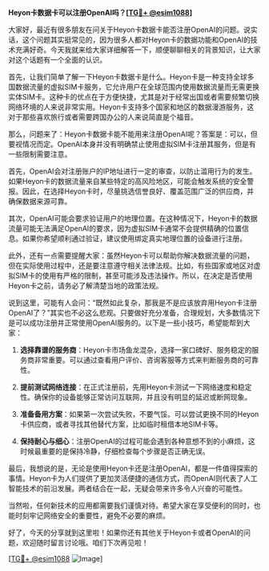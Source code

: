 **Heyon卡数据卡可以注册OpenAI吗？[[TG💪+ @esim1088](https://t.me/s/esim1088)]**

大家好，最近有很多朋友在问关于Heyon卡数据卡能否注册OpenAI的问题。说实话，这个问题其实挺常见的，因为很多人都对Heyon卡的数据功能和OpenAI的技术充满好奇。今天我就来给大家详细解答一下，顺便聊聊相关的背景知识，让大家对这个话题有一个全面的认识。

首先，让我们简单了解一下Heyon卡数据卡是什么。Heyon卡是一种支持全球多国数据流量的虚拟SIM卡服务，它允许用户在全球范围内使用数据流量而无需更换实体SIM卡。这种卡的优点在于方便快捷，尤其是对于经常出国或者需要频繁切换网络环境的人来说非常实用。Heyon卡支持多个国家和地区的数据漫游服务，这对于那些喜欢旅行或者需要跨国办公的人来说简直是个福音。

那么，问题来了：Heyon卡数据卡能不能用来注册OpenAI呢？答案是：可以，但要视情况而定。OpenAI本身并没有明确禁止使用虚拟SIM卡注册其服务，但是有一些限制需要注意。

首先，OpenAI会对注册账户的IP地址进行一定的审查，以防止滥用行为的发生。如果Heyon卡的数据流量来自某些特定的高风险地区，可能会触发系统的安全警报。因此，在选择Heyon卡时，尽量挑选信誉良好、覆盖范围广泛的供应商，并确保数据来源可靠。

其次，OpenAI可能会要求验证用户的地理位置。在这种情况下，Heyon卡的数据流量可能无法满足OpenAI的要求，因为虚拟SIM卡通常不会提供精确的位置信息。如果你希望顺利通过验证，建议使用绑定真实地理位置的设备进行注册。

此外，还有一点需要提醒大家：虽然Heyon卡可以帮助你解决数据流量的问题，但在实际使用过程中，还是要注意遵守相关法律法规。比如，有些国家或地区对虚拟SIM卡的使用有严格的限制，甚至可能涉及违法操作。所以，在决定是否使用Heyon卡之前，请务必了解清楚当地的政策法规。

说到这里，可能有人会问：“既然如此复杂，那我是不是应该放弃用Heyon卡注册OpenAI了？”其实也不必这么悲观。只要做好充分准备，合理规划，大多数情况下是可以成功注册并正常使用OpenAI服务的。以下是一些小技巧，希望能帮到大家：

1. **选择靠谱的服务商**：Heyon卡市场鱼龙混杂，选择一家口碑好、服务稳定的服务商非常重要。可以通过查看用户评价、咨询客服等方式来判断服务商的可靠性。
   
2. **提前测试网络连接**：在正式注册前，先用Heyon卡测试一下网络速度和稳定性。确保你的设备能够正常访问互联网，并且没有明显的延迟或断网现象。

3. **准备备用方案**：如果第一次尝试失败，不要气馁。可以尝试更换不同的Heyon卡供应商，或者寻找其他替代方案，比如临时租借本地SIM卡等。

4. **保持耐心与细心**：注册OpenAI的过程可能会遇到各种意想不到的小麻烦，这时候最重要的是保持冷静，仔细检查每个步骤是否正确无误。

最后，我想说的是，无论是使用Heyon卡还是注册OpenAI，都是一件值得探索的事情。Heyon卡为人们提供了更加灵活便捷的通信方式，而OpenAI则代表了人工智能技术的前沿发展。两者结合在一起，无疑会带来许多令人兴奋的可能性。

当然啦，任何新技术的应用都需要我们谨慎对待。希望大家在享受便利的同时，也能时刻牢记网络安全的重要性，避免不必要的麻烦。

好了，今天的分享就到这里啦！如果你还有其他关于Heyon卡或者OpenAI的问题，欢迎随时留言讨论哦。咱们下次再见啦！

[[TG💪+ @esim1088](https://t.me/s/esim1088) ![Image](https://i.postimg.cc/4NQfJmqS/Snipaste-2025-05-13-00-14-12.png)]